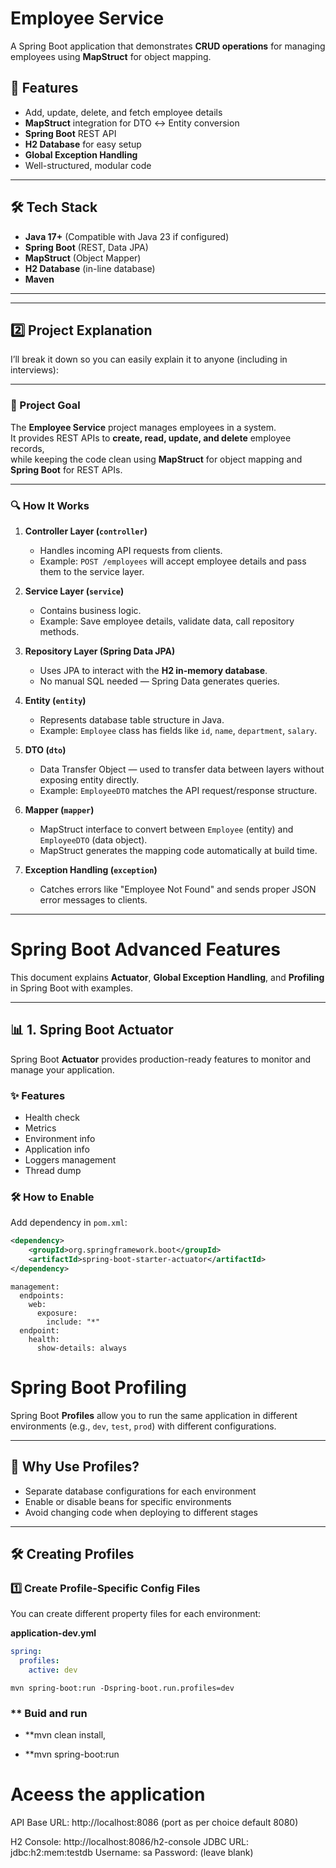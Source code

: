 # Employee Service

A Spring Boot application that demonstrates **CRUD operations** for managing employees using **MapStruct** for object mapping.

## 🚀 Features
- Add, update, delete, and fetch employee details
- **MapStruct** integration for DTO ↔ Entity conversion
- **Spring Boot** REST API
- **H2 Database** for easy setup
- **Global Exception Handling**
- Well-structured, modular code

---

## 🛠️ Tech Stack
- **Java 17+** (Compatible with Java 23 if configured)
- **Spring Boot** (REST, Data JPA)
- **MapStruct** (Object Mapper)
- **H2 Database** (in-line database)
- **Maven**

---

---

## **2️⃣ Project Explanation**

I’ll break it down so you can easily explain it to anyone (including in interviews):

---

### **📌 Project Goal**
The **Employee Service** project manages employees in a system.  
It provides REST APIs to **create, read, update, and delete** employee records,  
while keeping the code clean using **MapStruct** for object mapping and **Spring Boot** for REST APIs.

---

### **🔍 How It Works**
1. **Controller Layer (`controller`)**
   - Handles incoming API requests from clients.
   - Example: `POST /employees` will accept employee details and pass them to the service layer.

2. **Service Layer (`service`)**
   - Contains business logic.
   - Example: Save employee details, validate data, call repository methods.

3. **Repository Layer (Spring Data JPA)**
   - Uses JPA to interact with the **H2 in-memory database**.
   - No manual SQL needed — Spring Data generates queries.

4. **Entity (`entity`)**
   - Represents database table structure in Java.
   - Example: `Employee` class has fields like `id`, `name`, `department`, `salary`.

5. **DTO (`dto`)**
   - Data Transfer Object — used to transfer data between layers without exposing entity directly.
   - Example: `EmployeeDTO` matches the API request/response structure.

6. **Mapper (`mapper`)**
   - MapStruct interface to convert between `Employee` (entity) and `EmployeeDTO` (data object).
   - MapStruct generates the mapping code automatically at build time.

7. **Exception Handling (`exception`)**
   - Catches errors like "Employee Not Found" and sends proper JSON error messages to clients.

---

# Spring Boot Advanced Features

This document explains **Actuator**, **Global Exception Handling**, and **Profiling** in Spring Boot with examples.

---

## 📊 1. Spring Boot Actuator

Spring Boot **Actuator** provides production-ready features to monitor and manage your application.

### ✨ Features
- Health check
- Metrics
- Environment info
- Application info
- Loggers management
- Thread dump

### 🛠️ How to Enable
Add dependency in `pom.xml`:
```xml
<dependency>
    <groupId>org.springframework.boot</groupId>
    <artifactId>spring-boot-starter-actuator</artifactId>
</dependency>
```
```
management:
  endpoints:
    web:
      exposure:
        include: "*"
  endpoint:
    health:
      show-details: always

```

# Spring Boot Profiling

Spring Boot **Profiles** allow you to run the same application in different environments (e.g., `dev`, `test`, `prod`) with different configurations.

---

## 📌 Why Use Profiles?
- Separate database configurations for each environment
- Enable or disable beans for specific environments
- Avoid changing code when deploying to different stages

---

## 🛠 Creating Profiles

### 1️⃣ Create Profile-Specific Config Files
You can create different property files for each environment:

**application-dev.yml**
```yaml
spring:
  profiles:
    active: dev

```
```command
mvn spring-boot:run -Dspring-boot.run.profiles=dev
```
### ** Buid and run

- **mvn clean install,
  
- **mvn spring-boot:run

# Aceess the application
API Base URL: http://localhost:8086 (port as per choice default 8080)

H2 Console: http://localhost:8086/h2-console
JDBC URL: jdbc:h2:mem:testdb
Username: sa
Password: (leave blank)
